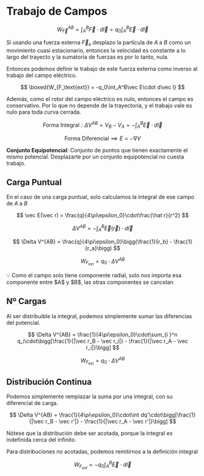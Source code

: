 # Trabajo de Campos

$$
W_{\vec F}^{AB} = \int_A^B \vec F\cdot d\vec l = q_0\int_A^B \vec E\cdot d\vec l
$$

Si usando una fuerza externa $\vec F_e$ desplazo la partícula de $A$ a $B$ como un movimiento cuasi estacionario, entonces la velocidad es constante a lo largo del trayecto y la sumatoria de fuerzas es por lo tanto, nula.

Entonces podemos definir le trabajo de este fuerza externa como inverso al trabajo del campo eléctrico.

$$
\boxed{W_{F_\text{ext}} = -q_0\int_A^B\vec E\cdot d\vec l}
$$

Además, como el rotor del campo eléctrico es nulo, entonces el campo es conservativo. Por lo que no depende de la trayectoria, y el trabajo vale es nulo para toda curva cerrada.

$$
\text{Forma Integral}:\Delta V^{AB} = V_B - V_A = -\int_A^B \vec E \cdot d \vec l
$$

$$
\text{Forma Diferencial}\implies E = -\nabla V
$$

**Conjunto Equipotencial**: Conjunto de puntos que tienen exactamente el mismo potencial. Desplazarte por un conjunto equipotencial no cuesta trabajo.

## Carga Puntual

En el caso de una carga puntual, solo calculamos la integral de ese campo de $A$ a $B$

$$
\vec E(\vec r) = \frac{q}{4\pi\epsilon_0}\cdot\frac{\hat r}{r^2}
$$

$$
\Delta V^{AB} = -\int_A^B \vec E(\vec r)\cdot d\vec l
$$

$$
\Delta V^{AB} = \frac{q}{4\pi\epsilon_0}\bigg(\frac{1}{r_b} - \frac{1}{r_a}\bigg)
$$

$$
W_{F_\text{ext}} = q_0 \cdot \Delta V^{AB}
$$

<aside>
💡 Como el campo solo tiene componente radial, solo nos importa esa componente entre $A$ y $B$, las otras componentes se cancelan

</aside>

## Nº Cargas

Al ser distribuible la integral, podemos simplemente sumar las diferencias del potencial.

$$
\Delta V^{AB} = \frac{1}{4\pi\epsilon_0}\cdot\sum_{i }^n q_i\cdot\bigg[\frac{1}{|\vec r_B - \vec r_i|} - \frac{1}{|\vec r_A - \vec r_i|}\bigg]
$$

$$
W_{F_\text{ext}} = q_0 \cdot \Delta V^{AB}
$$

## Distribución Continua

Podemos simplemente remplazar la suma por una integral, con su diferencial de carga.

$$
\Delta V^{AB} = \frac{1}{4\pi\epsilon_0}\cdot\int dq'\cdot\bigg[\frac{1}{|\vec r_B - \vec r'|} - \frac{1}{|\vec r_A - \vec r'|}\bigg]
$$

Nótese que la distribución debe ser acotada, porque la integral es indefinida cerca del infinito.

Para distribuciones no acotadas, podemos remitirnos a la definición integral

$$
W_{F_{ext}} = -q_0\int_A^B \vec E\cdot d\vec l
$$